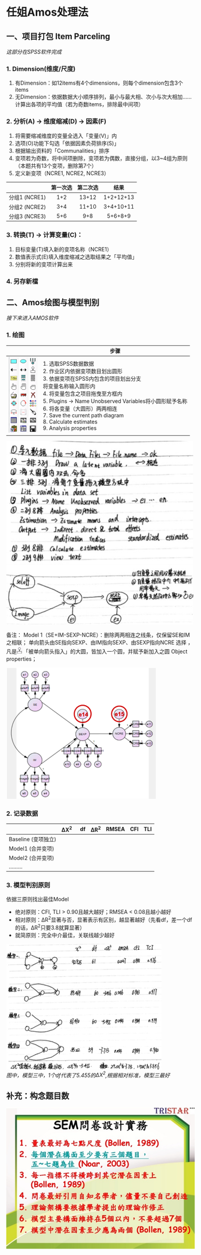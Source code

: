 # 任姐Amos处理法
## 一、项目打包 Item Parceling
*这部分在SPSS软件完成*
### 1. Dimension(维度/尺度)
1. 有Dimension：如12items有4个dimensions，则每个dimension包含3个items
2. 无Dimension：依据数据大小顺序排列，最小与最大相、次小与次大相加……计算出各项的平均值（若为奇数items，排除最中间项）
### 2. 分析(A) → 维度缩减(D) → 因素(F)
1. 将需要缩减维度的变量全选入「变量(V)」内
2. 选项(O)功能下勾选「依据因素负荷排序(S)」
3. 根据输出资料的「Communalities」排序
4. 变项若为奇数，将中间项删除，变项若为偶数，直接分组，以3~4组为原则（本题共有13个变项，删除第7个）
5. 定义新变项（NCRE1, NCRE2, NCRE3）

|             | 第一次选 | 第二次选  |    结果     |
| :---------: | :--: | :---: | :-------: |
| 分组1 (NCRE1) | 1+2  | 13+12 | 1+2+12+13 |
| 分组2 (NCRE2) | 3+4  | 11+10 | 3+4+10+11 |
| 分组3 (NCRE3) | 5+6  |  9+8  |  5+6+8+9  |

### 3. 转换(T) → 计算变量(C)：
1. 目标变量(T)填入新的变项名称（NCRE1）
2. 数值表示式(E)填入维度缩减之选取结果之「平均值」
3. 分别将新的变项计算出来
### 4. 另存新檔
   
## 二、Amos绘图与模型判别
*接下来进入AMOS软件*
### 1. 绘图


|           | 步骤|
| --------- | ---- |
| ![](https://github.com/vcve/Manag-Sci./raw/master/Miss_Ren_Amos/pastedGraphic.png)|  1. 选取SPSS数据数据<br>2. 作业区内依据变项数目划出圆形<br>3. 依据变项在SPSS内包含的项目划出分支<br>将变量名称输入圆形内 <br>4. 将变量包含之项目拖曳至方框内<br>5. Plugins → Name Unobserved Variables将小圆形赋予名称<br>6. 将各变量（大圆形）两两相连<br>7. Save the current path diagram<br>8. Calculate estimates<br>9. Analysis properties |


<img src="https://github.com/vcve/Manag-Sci./raw/master/Miss_Ren_Amos/15179034426759.jpg" width="500">

<img src="https://github.com/vcve/Manag-Sci./raw/master/Miss_Ren_Amos/15179040228929.jpg" width="500">

备注：
Model 1（SE+IM-SEXP-NCRE）：删除两两相连之线条，仅保留SE和IM之相联；
单向箭头由SE指向SEXP、由IM指向SEXP、由SEXP指向NCRE
选择 ，凡是![](https://github.com/vcve/Manag-Sci./raw/master/Miss_Ren_Amos/15179032852673.jpg)「被单向箭头指入」的大圆，皆加入一个圆，并赋予新加入之圆 Object properties；

<img src="https://github.com/vcve/Manag-Sci./raw/master/Miss_Ren_Amos/%E5%B1%8F%E5%B9%95%E6%88%AA%E5%9B%BE%202018-02-06%2016.33.01.png" width="400">


### 2. 记录数据

|| ∆X<sup>2</sup>   | df| ∆R<sup>2</sup> | RMSEA | CFI| TLI  |
| ----| ---- | --- | --- | --- | --- | --- |
| Baseline (变项独立)  |
| Model1 (合并变项)   |
| Model2 (合并变项)    |
| ………           |

### 3. 模型判别原则
依据三原则找出最佳Model
* 绝对原则：CFI, TLI > 0.90且越大越好；RMSEA < 0.08且越小越好
* 相对原则：∆R<sup>2</sup>显著与否，显著表示有区别，越显著越好（先看df，差一个df的话，∆R<sup>2</sup>只要3.8就算显著）
* 就简原则：完全中介最佳，关联线越少越好

![](https://github.com/vcve/Manag-Sci./raw/master/Miss_Ren_Amos/15179035472877.jpg)<br>
*图中，模型三中，1个df代表了5.455的$∆X^2$,根据相对标准，模型三最好*

## 补充：构念题目数
![](https://github.com/vcve/Manag-Sci./raw/master/Miss_Ren_Amos/15179000053747.jpg)


